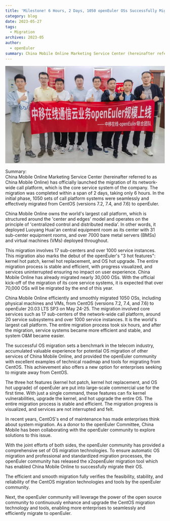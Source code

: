 ```yaml
---
title: 'Milestone! 6 Hours, 2 Days, 1050 openEuler OSs Successfully Migrated to China Mobile'
category: blog
date: 2023-05-27
tags:
  - Migration
archives: 2023-05
author:
  - openEuler
summary: China Mobile Online Marketing Service Center (hereinafter referred to as China Mobile Online) has officially launched the migration of its network-wide call platform, which is the core service system of the company. The migration was completed within a span of 2 days, taking only 6 hours.
---
```


<img src="./media/image1.jpeg" width="1000" >

Summary:   
China Mobile Online Marketing Service Center (hereinafter referred to as China Mobile Online) has officially launched the migration of its network-wide call platform, which is the core service system of the company. The migration was completed within a span of 2 days, taking only 6 hours. In the initial phase, 1050 sets of call platform systems were seamlessly and effectively migrated from CentOS (versions 7.2, 7.4, and 7.6) to openEuler. 

China Mobile Online owns the world's largest call platform, which is structured around the 'center and edges' model and operates on the principle of 'centralized control and distributed media'. In other words, it deployed Luoyang Huai'an central equipment room as its center with 31 sub-center equipment rooms, and over 7000 bare metal servers (BMSs) and virtual machines (VMs) deployed throughout.  

This migration involves 17 sub-centers and over 1000 service instances. This migration also marks the debut of the openEuler's "3 hot features": kernel hot patch, kernel hot replacement, and OS hot upgrade. The entire migration process is stable and efficient, with progress  visualized, and services uninterrupted ensuring no impact on user experience. China Mobile Online has already migrated nearly 30,000 OSs. With the official kick-off of the migration of its core service systems, it is expected that over 70,000 OSs will be migrated by the end of this year.

China Mobile Online efficiently and smoothly migrated 1050 OSs, including physical machines and VMs, from CentOS (versions 7.2, 7.4, and 7.6) to openEuler 20.03 LTS SP3 on May 24-25. The migration involved core services such as 17 sub-centers of the network-wide call platform, around 20 service subsystems and over 1000 service instances. It is the world's largest call platform. The entire migration process took six hours, and after the migration, service systems became more efficient and stable, and system O&M became easier.

The successful OS migration sets a benchmark in the telecom industry, accumulated valuable experience for potential OS migration of other services of China Mobile Online, and provided the openEuler community with excellent examples of technical roadmap and tools for migrating from CentOS. This achievement also offers a new option for enterprises seeking to migrate away from CentOS.
 
The three hot features (kernel hot patch, kernel hot replacement, and OS hot upgrade) of openEuler are put into large-scale commercial use for the first time. With just a single command, these features can fix kernel vulnerabilities, upgrade the kernel, and hot upgrade the entire OS. The entire migration process is stable and efficient. The migration progress is visualized, and services are not interrupted and felt.

In recent years, CentOS's end of maintenance has made enterprises think about system migration. As a donor to the openEuler Committee, China Mobile has been collaborating with the openEuler community to explore solutions to this issue.
 
With the joint efforts of both sides, the openEuler community has provided a comprehensive set of OS migration technologies. To ensure automatic OS migration and professional and standardized migration processes, the openEuler community has released the x2openEuler migration tool which has enabled China Mobile Online to successfully migrate their OS.
 
 
The efficient and smooth migration fully verifies the feasibility, stability, and reliability of the CentOS migration technologies and tools by the openEuler community.


Next, the openEuler community will leverage the power of the open source community to continuously enhance and upgrade the CentOS migration technology and tools, enabling more enterprises to seamlessly and efficiently migrate to openEuler.
 
 
